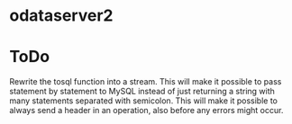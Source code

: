 # odataserver2


ToDo
====

Rewrite the tosql function into a stream. This will make it possible to pass statement by statement to MySQL instead of just returning a string with many statements separated with semicolon. This will make it possible to always send a header in an operation, also before any errors might occur.